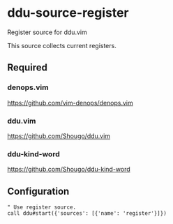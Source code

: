 # ddu-source-register

Register source for ddu.vim

This source collects current registers.

## Required

### denops.vim

https://github.com/vim-denops/denops.vim

### ddu.vim

https://github.com/Shougo/ddu.vim

### ddu-kind-word

https://github.com/Shougo/ddu-kind-word

## Configuration

```vim
" Use register source.
call ddu#start({'sources': [{'name': 'register'}]})
```
